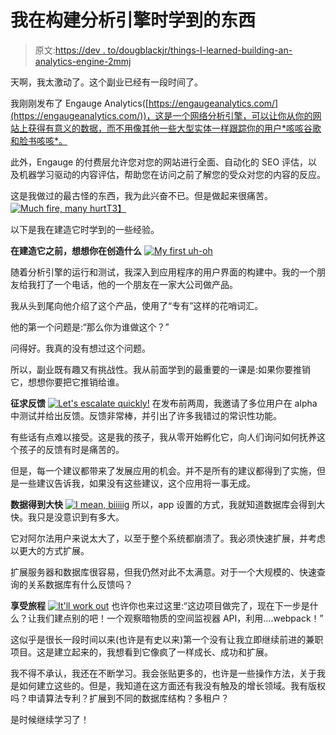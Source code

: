 # 我在构建分析引擎时学到的东西

> 原文:[https://dev . to/dougblackjr/things-I-learned-building-an-analytics-engine-2mmj](https://dev.to/dougblackjr/things-i-learned-building-an-analytics-engine-2mmj)

天啊，我太激动了。这个副业已经有一段时间了。

我刚刚发布了 Engauge Analytics([https://engaugeanalytics.com/](https://engaugeanalytics.com/))，这是一个网络分析引擎，可以让你从你的网站上获得有意义的数据，而不用像其他一些大型实体一样跟踪你的用户*咳咳谷歌和脸书咳咳*。

此外，Engauge 的付费层允许您对您的网站进行全面、自动化的 SEO 评估，以及机器学习驱动的内容评估，帮助您在访问之前了解您的受众对您的内容的反应。

这是我做过的最古怪的东西，我为此兴奋不已。但是做起来很痛苦。
[![Much fire, many hurt](../Images/504d76df07c8209f3deb1aadfbf1bef7.png)T3】](https://i.giphy.com/media/ZylxpySpaBlhESsNGL/giphy.gif)

以下是我在建造它时学到的一些经验。

**在建造它之前，想想你在创造什么**
[![My first uh-oh](../Images/92172f4618b597814aab690b99e8a7ae.png)](https://i.giphy.com/media/457NTDOuMmDfO/giphy.gif)

随着分析引擎的运行和测试，我深入到应用程序的用户界面的构建中。我的一个朋友给我打了一个电话，他的一个朋友在一家大公司做产品。

我从头到尾向他介绍了这个产品，使用了“专有”这样的花哨词汇。

他的第一个问题是:“那么你为谁做这个？”

问得好。我真的没有想过这个问题。

所以，副业既有趣又有挑战性。我从前面学到的最重要的一课是:如果你要推销它，想想你要把它推销给谁。

**征求反馈**
[![Let's escalate quickly!](../Images/7c9473fb9f3859a6f8885cfb056125aa.png)](https://i.giphy.com/media/MF3fDJIFZ0ORO/giphy.gif) 
在发布前两周，我邀请了多位用户在 alpha 中测试并给出反馈。反馈非常棒，并引出了许多我错过的常识性功能。

有些话有点难以接受。这是我的孩子，我从零开始孵化它，向人们询问如何抚养这个孩子的反馈有时是痛苦的。

但是，每一个建议都带来了发展应用的机会。并不是所有的建议都得到了实施，但是一些建议告诉我，如果没有这些建议，这个应用将一事无成。

**数据得到大快**
[![I mean, biiiiig](../Images/4dc954525effdbe6a9cc210dffc68319.png)](https://i.giphy.com/media/3o6Zt83sUrmHPYdgkM/giphy.gif) 
所以，app 设置的方式，我就知道数据库会得到大快。我只是没意识到有多大。

它对阿尔法用户来说太大了，以至于整个系统都崩溃了。我必须快速扩展，并考虑以更大的方式扩展。

扩展服务器和数据库很容易，但我仍然对此不太满意。对于一个大规模的、快速查询的关系数据库有什么反馈吗？

**享受旅程**
[![It'll work out](../Images/2d3b632c5ed3fc3ad181644c1a60d32f.png)](https://i.giphy.com/media/z9AUvhAEiXOqA/giphy.gif) 
也许你也来过这里:“这边项目做完了，现在下一步是什么？让我们建点别的吧！一个观察暗物质的空间监视器 API，利用....webpack！”

这似乎是很长一段时间以来(也许是有史以来)第一个没有让我立即继续前进的兼职项目。这是建立起来的，我想看到它像疯了一样成长、成功和扩展。

我不得不承认，我还在不断学习。我会张贴更多的，也许是一些操作方法，关于我是如何建立这些的。但是，我知道在这方面还有我没有触及的增长领域。我有版权吗？申请算法专利？扩展到不同的数据库结构？多租户？

是时候继续学习了！